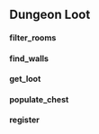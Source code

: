 Dungeon Loot 
------
#### filter_rooms
#### find_walls
#### get_loot
#### populate_chest
#### register
